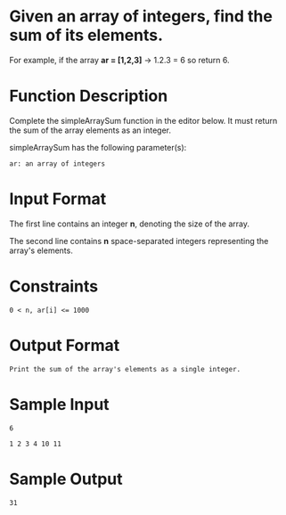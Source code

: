 # Given an array of integers, find the sum of its elements.

For example, if the array **ar = [1,2,3]** -> 1.2.3 = 6 so return 6.


# Function Description

Complete the simpleArraySum function in the editor below. It must return the sum of the array elements as an integer.

simpleArraySum has the following parameter(s):

    ar: an array of integers


# Input Format

The first line contains an integer **n**, denoting the size of the array.

The second line contains **n** space-separated integers representing the array's elements.


# Constraints

    0 < n, ar[i] <= 1000


# Output Format

    Print the sum of the array's elements as a single integer.


# Sample Input

    6   

    1 2 3 4 10 11


# Sample Output

    31